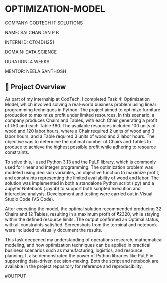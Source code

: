 # OPTIMIZATION-MODEL

COMPANY: CODTECH IT SOLUTIONS

NAME: SAI CHANDAN P B

INTERN ID: CT04DH251

DOMAIN: DATA SCIENCE

DURATION: 4 WEEKS

MENTOR: NEELA SANTHOSH

## 📝 Project Overview

As part of my internship at CodTech, I completed Task 4: Optimization Model, which involved solving a real-world business problem using linear programming techniques in Python. The project aimed to optimize furniture production to maximize profit under limited resources. In this scenario, a company produces Chairs and Tables, with each Chair generating a profit of ₹50 and each Table ₹60. The available resources included 100 units of wood and 120 labor hours, where a Chair required 2 units of wood and 3 labor hours, and a Table required 3 units of wood and 2 labor hours. The objective was to determine the optimal number of Chairs and Tables to produce to achieve the highest possible profit while adhering to resource constraints.

To solve this, I used Python 3.13 and the PuLP library, which is commonly used for linear and integer programming. The optimization problem was modeled using decision variables, an objective function to maximize profit, and constraints representing the limited availability of wood and labor. The solution was implemented in both a standalone Python script (.py) and a Jupyter Notebook (.ipynb) to support both scripted execution and interactive analysis. Development and testing were carried out in Visual Studio Code (VS Code).

After executing the model, the optimal solution recommended producing 32 Chairs and 12 Tables, resulting in a maximum profit of ₹2320, while staying within the defined resource limits. The output confirmed an Optimal status, with all constraints satisfied. Screenshots from the terminal and notebook were included to visually document the results.

This task deepened my understanding of operations research, mathematical modeling, and how optimization techniques can be applied in practical business scenarios such as manufacturing, logistics, and resource planning. It also demonstrated the power of Python libraries like PuLP in supporting data-driven decision-making. Both the script and notebook are available in the project repository for reference and reproducibility.

#OUTPUT


